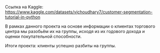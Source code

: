 Ссылка на Kaggle: https://www.kaggle.com/datasets/vjchoudhary7/customer-segmentation-tutorial-in-python

В рамках данного проекта на основе информации о клиентах торгового центра мы разобьём их на группы, исходя из их годового дохода и оценки покупательной способности.

Итоги проекта: клиенты успешно разбиты на группы.
